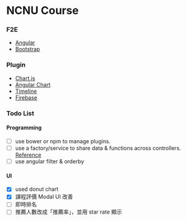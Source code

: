 # NCNU Course

### F2E
- [Angular](https://angularjs.org/)
- [Bootstrap](http://getbootstrap.com/)

### Plugin
- [Chart.js](http://www.chartjs.org/)
- [Angular Chart](http://jtblin.github.io/angular-chart.js/)
- [Timeline](http://visjs.org/)
- [Firebase](https://www.firebase.com/)

### Todo List

#### Programming
- [ ] use bower or npm to manage plugins.
- [ ] use a factory/service to share data & functions across controllers. [Reference](http://stackoverflow.com/questions/32214567/angularui-modal-dialog-calling-dialogs-controller-function-on-rendered-even)
- [ ] use angular filter & orderby

#### UI
- [x] used donut chart
- [x] 課程評價 Modal UI 改善
- [ ] 即時排名
- [ ] 推薦人數改成「推薦率」，並用 star rate 顯示

